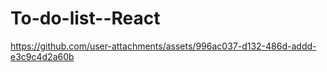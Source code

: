 ﻿# To-do-list--React


https://github.com/user-attachments/assets/996ac037-d132-486d-addd-e3c9c4d2a60b

